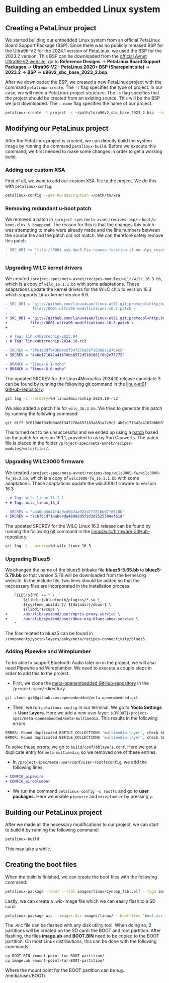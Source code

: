 # Building an embedded Linux system

## Creating a PetaLinux project

We started building our embedded Linux system from an official PetaLinux Board Support Package (BSP). Since there was no publicly released BSP for the Ultra96-V2 for the 2024.1 version of PetaLinux, we used the BSP for the 2023.2 version. This BSP can be downloaded from the [official Avnet Ultra96-V2 website](https://www.avnet.com/wps/portal/us/products/avnet-boards/avnet-board-families/ultra96-v2/?srsltid=AfmBOootw0XqCDDNsKIG109q9VltqPq5CpBv8dUQG7ZsPMgQUcB-zR3p), go to **Reference Designs** → **PetaLinux Board Support Packages** → **Ultra96-V2 – PetaLinux 2020+ BSP (Sharepoint site)** → **2023.2** → **BSP** → **u96v2_sbc_base_2023_2.bsp**.

After we downloaded the BSP, we created a new PetaLinux project with the command `petalinux-create`. The `-t` flag specifies the type of project. In our case, we will need a PetaLinux project structure. The `-s` flag specifies that the project should be created from an existing source. This will be the BSP we just downloaded. The `--name` flag specifies the name of our project.

``` bash
petalinux-create -t project -s ~/path/to/u96v2_sbc_base_2023_2.bsp --name <project_name>
```

## Modifying our PetaLinux project

After the PetaLinux project is created, we can directly build the system image by running the command `petalinux-build`. Before we execute this command, we first needed to make some changes in order to get a working build.

### Adding our custom XSA

First of all, we want to add our custom XSA-file to the project. We do this with `petalinux-config`:

``` bash
petalinux-config --get-hw-description ~/path/to/xsa
```

### Removing redundant u-boot patch

We removed a patch in `/project-spec/meta-avnet/recipes-bsp/u-boot/u-boot-xlnx_%.bbappend`. The reason for this is that the changes this patch was attempting to make were already made and the line numbers between the source file and the patch did not match. We can therefore safely remove this patch.
```diff
- SRC_URI += "file://0001-usb-dwc3-Fix-remove-function-if-no-ulpi_reset-gpio.patch \ 
-            "
```

### Upgrading WILC kernel drivers

We created `/project-spec/meta-avnet/recipes-modules/wilc/wilc_16.3.bb`, which is a copy of `wilc_16.1.1.bb` with some adaptations. These adaptations update the kernel drivers for the WILC chip to version 16.3 which supports Linux kernel version 6.6.

```diff
- SRC_URI = "git://github.com/linux4sam/linux-at91.git;protocol=http;branch=${BRANCH};subpath=drivers/net/wireless/microchip/wilc1000 \ 
-           file://0001-ultra96-modifications-16.1.patch \ 
-           "
+ SRC_URI = "git://github.com/linux4sam/linux-at91.git;protocol=http;branch=$ {BRANCH};subpath=drivers/net/wireless/microchip/wilc1000 \ 
+          file://0001-ultra96-modifications-16.3.patch \ 
+           "

- # Tag: linux4microchip-2023.04 
+ # Tag: linux4microchip-2024.10-rc3 

- SRCREV = "3f619ddf943b04c6f34f276a65f183a881a7c9c5" 
+ SRCREV = "4b6e171642a4167dbbb572d5101681f0b2e75772" 

- BRANCH = "linux-6.1-mchp"
+ BRANCH = "linux-6.6-mchp" 
```
The updated SRCREV for the Linux4Microchip 2024.10 release candidate 3 can be found by running the following git command in the [linux-at91 GitHub-repository](https://github.com/linux4sam/linux-at91):
```bash
git log -1 --pretty=%H linux4microchip-2024.10-rc3
```

We also added a patch file for `wilc_16.3.bb`. We tried to generate this patch by running the following command:
``` bash
git diff 3f619ddf943b04c6f34f276a65f183a881a7c9c5 4b6e171642a4167dbbb572d5101681f0b2e75772 -- drivers/net/wireless/microchip/wilc1000 > ~/path/to/petalinux/project/project-spec/meta-avnet/recipes-modules/wilc/files/0001-ultra96-modifications-16.3.patch
```
This turned out to be unsuccessful and we ended up using a [patch](https://gitlab.kuleuven.be/groep-t/courses/rndembed/2425/team-e/-/blob/fc166c653e7d07ab2270e85d3484d8db5c27b601/petalinux/0001-ultra96-modifications-16.3.patch) based on the patch for version 16.1.1, provided to us by Yuri Cauwerts. The patch file is placed in the folder `/project-spec/meta-avnet/recipes-modules/wilc/files/`.

### Upgrading WILC3000 firmware

We created `/project-spec/meta-avnet/recipes-bsp/wilc3000-fw/wilc3000-fw_16.3.bb`, which is a copy of `wilc3000-fw_16.1.1.bb` with some adaptations. These adaptations update the wilc3000 firmware to version 16.3.

```diff
- # Tag: wilc_linux_16_1_1
+ # Tag: wilc_linux_16_3

- SRCREV = "ab40db5d41f4c9cd9b74a922d7f781bb07f0610b" 
+ SRCREV = "7cbf0cdf1aabc4da48802d5f2d3d5525304af61d" 
```
The updated SRCREV for the WILC Linux 16.3 release can be found by running the following git command in the [linux4wilc/firmware GitHub-repository](https://github.com/linux4wilc/firmware):
```bash
git log -1 --pretty=%H wilc_linux_16_3
```

### Upgrading Bluez5

We changed the name of the bluez5 bitbake file **bluez5-5.65.bb** to **bluez5-5.79.bb** so that version 5.79 will be downloaded from the kernel.org website. In the include file, two lines should be added so that the neccessary files are incorporated in the installation process.

```diff
    FILES:${PN} += " \
        ${libdir}/bluetooth/plugins/*.so \
        ${systemd_unitdir}/ ${datadir}/dbus-1 \
        ${libdir}/cups \
+       /usr/lib/systemd/user/mpris-proxy.service \
+       /usr/lib/systemd/user/dbus-org.bluez.obex.service \
    "
```
The files related to bluez5 can be found in `/components/yocto/layers/poky/meta/recipes-connectivity/bluez5`.

### Adding Pipewire and Wireplumber

To be able to support Bluetooth Audio later on in the project, we will also need Pipewire and Wireplumber. We need to execute a couple steps in order to add this to the project.

- First, we clone the [meta-openembedded GitHub-repository](https://github.com/openembedded/meta-openembedded) in the `/project-spec/`-directory.

```bash
git clone git@github.com:openembedded/meta-openembedded.git
```

- Then, we run `petalinux-config` in our terminal. We go to **Yocto Settings** → **User Layers**. Here we add a new user layer: `${PROOT}/project-spec/meta-openembedded/meta-multimedia`. This results in the following errors: 

```bash
ERROR: Found duplicated BBFILE_COLLECTIONS 'multimedia-layer', check bblayers.conf or layer.conf to fix it.
ERROR: Found duplicated BBFILE_COLLECTIONS 'multimedia-layer', check bblayers.conf or layer.conf to fix it.
```

To solve these errors, we go to `build/conf/bblayers.conf`. Here we got a duplicate entry for `meta-multimedia`, so we removed one of these entries. 

- In `/project-spec/meta-user/conf/user-rootfsconfig`, we add the following lines:

```diff
+ CONFIG_pipewire
+ CONFIG_wireplumber
```

- We run the command `petalinux-config -c rootfs` and go to **user packages**. Here we enable `pipewire` and `wireplumber` by pressing `y`.

## Building our PetaLinux project

After we made all the necessary modifications to our project, we can start to build it by running the following command:

``` bash
petalinux-build
```

This may take a while. 

## Creating the boot files

When the build is finished, we can create the boot files with the following command:

``` bash
petalinux-package --boot --fsbl images/linux/zynqmp_fsbl.elf --fpga images/linux/system.bit --pmufw images/linux/pmufw.elf --u-boot
```

Lastly, we can create a .wic-image file which we can easily flash to a SD card:

``` bash 
petalinux-package wic --images-dir images/linux/ --bootfiles "boot.scr,Image,system.dtb"
```

The .wic file can be flashed with any disk utility tool. When doing so, 2 partitions will be created on the SD card: the BOOT and root partition. 
After flashing, the files **image.ub** and **BOOT.BIN** need to be copied to the BOOT partition.
On most Linux distributions, this can be done with the following commands:

``` bash
cp BOOT.BIN /mount-point-for-BOOT-partition/
cp image.ub /mount-point-for-BOOT-partition/
```

Where the mount point for the BOOT partition can be e.g. /media/user/BOOT/.
